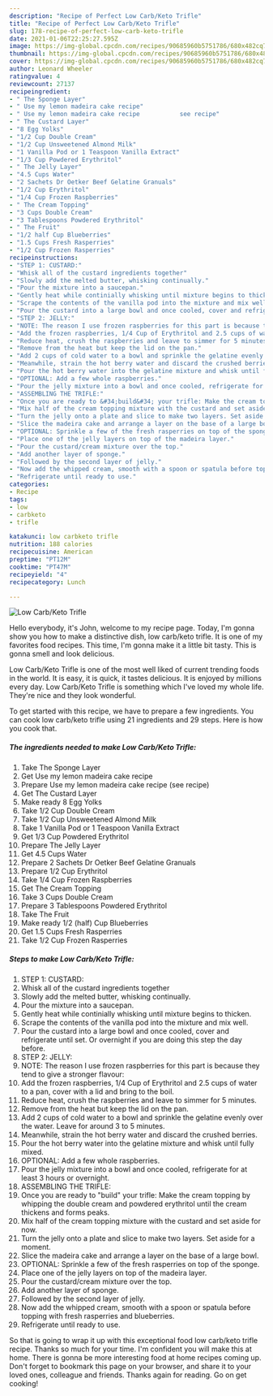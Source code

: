 ```yaml
---
description: "Recipe of Perfect Low Carb/Keto Trifle"
title: "Recipe of Perfect Low Carb/Keto Trifle"
slug: 178-recipe-of-perfect-low-carb-keto-trifle
date: 2021-01-06T22:25:27.595Z
image: https://img-global.cpcdn.com/recipes/90685960b5751786/680x482cq70/low-carbketo-trifle-recipe-main-photo.jpg
thumbnail: https://img-global.cpcdn.com/recipes/90685960b5751786/680x482cq70/low-carbketo-trifle-recipe-main-photo.jpg
cover: https://img-global.cpcdn.com/recipes/90685960b5751786/680x482cq70/low-carbketo-trifle-recipe-main-photo.jpg
author: Leonard Wheeler
ratingvalue: 4
reviewcount: 27137
recipeingredient:
- " The Sponge Layer"
- " Use my lemon madeira cake recipe"
- " Use my lemon madeira cake recipe           see recipe"
- " The Custard Layer"
- "8 Egg Yolks"
- "1/2 Cup Double Cream"
- "1/2 Cup Unsweetened Almond Milk"
- "1 Vanilla Pod or 1 Teaspoon Vanilla Extract"
- "1/3 Cup Powdered Erythritol"
- " The Jelly Layer"
- "4.5 Cups Water"
- "2 Sachets Dr Oetker Beef Gelatine Granuals"
- "1/2 Cup Erythritol"
- "1/4 Cup Frozen Raspberries"
- " The Cream Topping"
- "3 Cups Double Cream"
- "3 Tablespoons Powdered Erythritol"
- " The Fruit"
- "1/2 half Cup Blueberries"
- "1.5 Cups Fresh Rasperries"
- "1/2 Cup Frozen Rasperries"
recipeinstructions:
- "STEP 1: CUSTARD:"
- "Whisk all of the custard ingredients together"
- "Slowly add the melted butter, whisking continually."
- "Pour the mixture into a saucepan."
- "Gently heat while continially whisking until mixture begins to thicken."
- "Scrape the contents of the vanilla pod into the mixture and mix well."
- "Pour the custard into a large bowl and once cooled, cover and refrigerate until set. Or overnight if you are doing this step the day before."
- "STEP 2: JELLY:"
- "NOTE: The reason I use frozen raspberries for this part is because they tend to give a stronger flavour:"
- "Add the frozen raspberries, 1/4 Cup of Erythritol and 2.5 cups of water to a pan, cover with a lid and bring to the boil."
- "Reduce heat, crush the raspberries and leave to simmer for 5 minutes."
- "Remove from the heat but keep the lid on the pan."
- "Add 2 cups of cold water to a bowl and sprinkle the gelatine evenly over the water. Leave for around 3 to 5 minutes."
- "Meanwhile, strain the hot berry water and discard the crushed berries."
- "Pour the hot berry water into the gelatine mixture and whisk until fully mixed."
- "OPTIONAL: Add a few whole raspberries."
- "Pour the jelly mixture into a bowl and once cooled, refrigerate for at least 3 hours or overnight."
- "ASSEMBLING THE TRIFLE:"
- "Once you are ready to &#34;build&#34; your trifle: Make the cream topping by whipping the double cream and powdered erythritol until the cream thickens and forms peaks."
- "Mix half of the cream topping mixture with the custard and set aside for now."
- "Turn the jelly onto a plate and slice to make two layers. Set aside for a moment."
- "Slice the madeira cake and arrange a layer on the base of a large bowl."
- "OPTIONAL: Sprinkle a few of the fresh rasperries on top of the sponge."
- "Place one of the jelly layers on top of the madeira layer."
- "Pour the custard/cream mixture over the top."
- "Add another layer of sponge."
- "Followed by the second layer of jelly."
- "Now add the whipped cream, smooth with a spoon or spatula before topping with fresh rasperries and blueberries."
- "Refrigerate until ready to use."
categories:
- Recipe
tags:
- low
- carbketo
- trifle

katakunci: low carbketo trifle 
nutrition: 188 calories
recipecuisine: American
preptime: "PT12M"
cooktime: "PT47M"
recipeyield: "4"
recipecategory: Lunch

---
```



![Low Carb/Keto Trifle](https://img-global.cpcdn.com/recipes/90685960b5751786/680x482cq70/low-carbketo-trifle-recipe-main-photo.jpg)

Hello everybody, it's John, welcome to my recipe page. Today, I'm gonna show you how to make a distinctive dish, low carb/keto trifle. It is one of my favorites food recipes. This time, I'm gonna make it a little bit tasty. This is gonna smell and look delicious.



Low Carb/Keto Trifle is one of the most well liked of current trending foods in the world. It is easy, it is quick, it tastes delicious. It is enjoyed by millions every day. Low Carb/Keto Trifle is something which I've loved my whole life. They're nice and they look wonderful.


To get started with this recipe, we have to prepare a few ingredients. You can cook low carb/keto trifle using 21 ingredients and 29 steps. Here is how you cook that.

<!--inarticleads1-->

##### The ingredients needed to make Low Carb/Keto Trifle:

1. Take  The Sponge Layer
1. Get  Use my lemon madeira cake recipe
1. Prepare  Use my lemon madeira cake recipe           (see recipe)
1. Get  The Custard Layer
1. Make ready 8 Egg Yolks
1. Take 1/2 Cup Double Cream
1. Take 1/2 Cup Unsweetened Almond Milk
1. Take 1 Vanilla Pod or 1 Teaspoon Vanilla Extract
1. Get 1/3 Cup Powdered Erythritol
1. Prepare  The Jelly Layer
1. Get 4.5 Cups Water
1. Prepare 2 Sachets Dr Oetker Beef Gelatine Granuals
1. Prepare 1/2 Cup Erythritol
1. Take 1/4 Cup Frozen Raspberries
1. Get  The Cream Topping
1. Take 3 Cups Double Cream
1. Prepare 3 Tablespoons Powdered Erythritol
1. Take  The Fruit
1. Make ready 1/2 (half) Cup Blueberries
1. Get 1.5 Cups Fresh Rasperries
1. Take 1/2 Cup Frozen Rasperries




<!--inarticleads2-->

##### Steps to make Low Carb/Keto Trifle:

1. STEP 1: CUSTARD:
1. Whisk all of the custard ingredients together
1. Slowly add the melted butter, whisking continually.
1. Pour the mixture into a saucepan.
1. Gently heat while continially whisking until mixture begins to thicken.
1. Scrape the contents of the vanilla pod into the mixture and mix well.
1. Pour the custard into a large bowl and once cooled, cover and refrigerate until set. Or overnight if you are doing this step the day before.
1. STEP 2: JELLY:
1. NOTE: The reason I use frozen raspberries for this part is because they tend to give a stronger flavour:
1. Add the frozen raspberries, 1/4 Cup of Erythritol and 2.5 cups of water to a pan, cover with a lid and bring to the boil.
1. Reduce heat, crush the raspberries and leave to simmer for 5 minutes.
1. Remove from the heat but keep the lid on the pan.
1. Add 2 cups of cold water to a bowl and sprinkle the gelatine evenly over the water. Leave for around 3 to 5 minutes.
1. Meanwhile, strain the hot berry water and discard the crushed berries.
1. Pour the hot berry water into the gelatine mixture and whisk until fully mixed.
1. OPTIONAL: Add a few whole raspberries.
1. Pour the jelly mixture into a bowl and once cooled, refrigerate for at least 3 hours or overnight.
1. ASSEMBLING THE TRIFLE:
1. Once you are ready to &#34;build&#34; your trifle: Make the cream topping by whipping the double cream and powdered erythritol until the cream thickens and forms peaks.
1. Mix half of the cream topping mixture with the custard and set aside for now.
1. Turn the jelly onto a plate and slice to make two layers. Set aside for a moment.
1. Slice the madeira cake and arrange a layer on the base of a large bowl.
1. OPTIONAL: Sprinkle a few of the fresh rasperries on top of the sponge.
1. Place one of the jelly layers on top of the madeira layer.
1. Pour the custard/cream mixture over the top.
1. Add another layer of sponge.
1. Followed by the second layer of jelly.
1. Now add the whipped cream, smooth with a spoon or spatula before topping with fresh rasperries and blueberries.
1. Refrigerate until ready to use.




So that is going to wrap it up with this exceptional food low carb/keto trifle recipe. Thanks so much for your time. I'm confident you will make this at home. There is gonna be more interesting food at home recipes coming up. Don't forget to bookmark this page on your browser, and share it to your loved ones, colleague and friends. Thanks again for reading. Go on get cooking!
